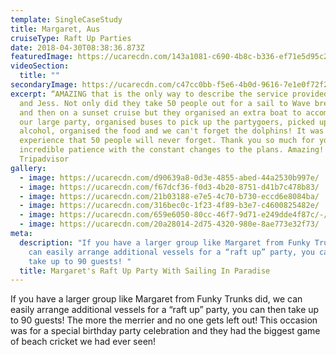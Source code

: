 ```yaml
---
template: SingleCaseStudy
title: Margaret, Aus
cruiseType: Raft Up Parties
date: 2018-04-30T08:38:36.873Z
featuredImage: https://ucarecdn.com/143a1081-c690-4b8c-b336-ef71e5d95c27/
videoSection:
  title: ""
secondaryImage: https://ucarecdn.com/c47cc0bb-f5e6-4b0d-9616-7e1e0f72f2c6/
excerpt: “AMAZING that is the only way to describe the service provided by Steve
  and Jess. Not only did they take 50 people out for a sail to Wave break Island
  and then on a sunset cruise but they organised an extra boat to accommodate
  our large party, organised buses to pick up the partygoers, picked up the
  alcohol, organised the food and we can't forget the dolphins! It was an
  experience that 50 people will never forget. Thank you so much for your
  incredible patience with the constant changes to the plans. Amazing!!”
  Tripadvisor
gallery:
  - image: https://ucarecdn.com/d90639a8-0d3e-4855-abed-44a2530b997e/
  - image: https://ucarecdn.com/f67dcf36-f0d3-4b20-8751-d41b7c478b83/
  - image: https://ucarecdn.com/21b03188-e7e5-4c70-b730-eccd6e8084ba/
  - image: https://ucarecdn.com/316bec0c-1f23-4f89-b3e7-c4600825482e/
  - image: https://ucarecdn.com/659e6050-80cc-46f7-9d71-e249dde4f87c/-/crop/1080x1392/0,0/-/preview/
  - image: https://ucarecdn.com/20a28014-2d75-4320-980e-8ae773e32f73/
meta:
  description: "If you have a larger group like Margaret from Funky Trunks did, we
    can easily arrange additional vessels for a “raft up” party, you can then
    take up to 90 guests! "
  title: Margaret's Raft Up Party With Sailing In Paradise
---
```

If you have a larger group like Margaret from Funky Trunks did, we can easily arrange additional vessels for a “raft up” party, you can then take up to 90 guests! The more the merrier and no one gets left out! This occasion was for a special birthday party celebration and they had the biggest game of beach cricket we had ever seen!
